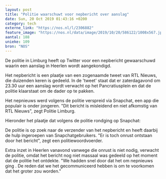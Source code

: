 ```yaml
---
layout: post
title: "Politie waarschuwt voor nepbericht over aanslag"
date: Sun, 20 Oct 2019 01:43:16 +0200
category: tech
externe_link: "https://nos.nl/l/2306882"
feature_image: "https://nos.nl/data/image/2019/10/20/586122/1008x567.jpg"
aantal: 188
unieke: 109
bron: "NOS"
---
```


<p>De politie in Limburg heeft op Twitter voor een nepbericht gewaarschuwd waarin een aanslag in Heerlen wordt aangekondigd.</p>
<p>Het nepbericht is een plaatje van een zogenaamde tweet van RTL Nieuws, die duizenden keren is gedeeld. In de 'tweet' staat dat er zaterdagavond om 23.30 uur een aanslag wordt verwacht op het Pancratiusplein en dat de politie klaarstaat om de dader op te pakken.</p>
<p>Het nepnieuws werd volgens de politie verspreid via Snapchat, een app die populair is onder jongeren. "Dit bericht is misleidend en niet afkomstig van RTL Nieuws", zegt Politie Limburg.</p>
<p>Hieronder het plaatje dat volgens de politie rondging op Snapchat:</p>
<p>De politie is op zoek naar de verzender van het nepbericht en heeft daarbij de hulp ingeroepen van Snapchatgebruikers. "Er is toch onrust ontstaan door het bericht", zegt een politiewoordvoerder.</p>
<p>Extra inzet in Heerlen vanavond vanwege die onrust is niet nodig, verwacht de politie, omdat het bericht nog niet massaal was gedeeld op het moment dat de politie het ontdekte. "We hadden snel door dat het om nepnieuws ging . De reden dat we het gecommuniceerd hebben is om te voorkomen dat het groter zou worden."</p>
